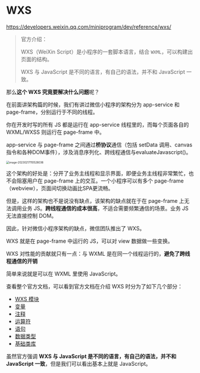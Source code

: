# WXS

https://developers.weixin.qq.com/miniprogram/dev/reference/wxs/

> 官方介绍：
>
> WXS（WeiXin Script）是小程序的一套脚本语言，结合 `WXML`，可以构建出页面的结构。
>
> WXS 与 JavaScript 是不同的语言，有自己的语法，并不和 JavaScript 一致。

那么**这个 WXS 究竟要解决什么问题**呢？

在前面讲架构篇的时候，我们有讲过微信小程序的架构分为 app-service 和 page-frame，分别运行于不同的线程。

你在开发时写的所有 JS 都是运行在 app-service 线程里的，而每个页面各自的 WXML/WXSS 则运行在 page-frame 中。

app-service 与 page-frame 之间通过**桥协议**通信（包括 setData 调用、canvas指令和各种DOM事件），涉及消息序列化、跨线程通信与evaluateJavascript()。

<img src="https://xiejie-typora.oss-cn-chengdu.aliyuncs.com/2023-02-17-030526.png" alt="image-20230217110526036" style="zoom:50%;" />

这个架构的好处是：分开了业务主线程和显示界面，即便业务主线程非常繁忙，也不会阻塞用户在 page-frame 上的交互。一个小程序可以有多个 page-frame （webview），页面间切换动画比SPA更流畅。

但是，这样的架构也不是说没有缺点，该架构的缺点就在于在 page-frame 上无法调用业务 JS。**跨线程通信的成本很高**，不适合需要频繁通信的场景。业务 JS 无法直接控制 DOM。



因此，针对微信小程序架构的缺点，微信团队推出了 WXS。

WXS 就是在 page-frame 中运行的 JS，可以对 view 数据做一些变换。

WXS 对性能的贡献就只有一点：与 WXML 是在同一个线程运行的，**避免了跨线程通信的开销**

简单来说就是可以在 WXML 里使用 JavaScript。

查看整个官方文档，可以看到官方文档在介绍 WXS 时分为了如下几个部分：

- [WXS 模块](https://developers.weixin.qq.com/miniprogram/dev/reference/wxs/01wxs-module.html)
- [变量](https://developers.weixin.qq.com/miniprogram/dev/reference/wxs/02variate.html)
- [注释](https://developers.weixin.qq.com/miniprogram/dev/reference/wxs/03annotation.html)
- [运算符](https://developers.weixin.qq.com/miniprogram/dev/reference/wxs/04operator.html)
- [语句](https://developers.weixin.qq.com/miniprogram/dev/reference/wxs/05statement.html)
- [数据类型](https://developers.weixin.qq.com/miniprogram/dev/reference/wxs/06datatype.html)
- [基础类库](https://developers.weixin.qq.com/miniprogram/dev/reference/wxs/07basiclibrary.html)

虽然官方强调 **WXS 与 JavaScript 是不同的语言，有自己的语法，并不和 JavaScript 一致**，但是我们可以看出基本上就是 JavaScript。

